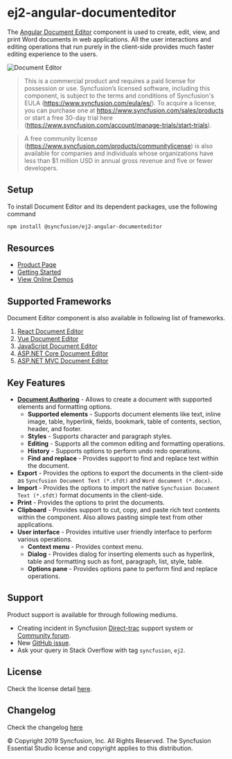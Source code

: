 # ej2-angular-documenteditor

The [Angular Document Editor](https://www.syncfusion.com/angular-ui-components/angular-word-processor?utm_source=npm&utm_medium=listing&utm_campaign=angular-word-processor-npm) component is used to create, edit, view, and print Word documents in web applications. All the user interactions and editing operations that run purely in the client-side provides much faster editing experience to the users.

![Document Editor](https://ej2.syncfusion.com/products/images/documenteditor/readme.gif)

> This is a commercial product and requires a paid license for possession or use. Syncfusion’s licensed software, including this component, is subject to the terms and conditions of Syncfusion's EULA (https://www.syncfusion.com/eula/es/). To acquire a license, you can purchase one at https://www.syncfusion.com/sales/products or start a free 30-day trial here (https://www.syncfusion.com/account/manage-trials/start-trials).

> A free community license (https://www.syncfusion.com/products/communitylicense) is also available for companies and individuals whose organizations have less than $1 million USD in annual gross revenue and five or fewer developers.


## Setup

To install Document Editor and its dependent packages, use the following command

```sh
npm install @syncfusion/ej2-angular-documenteditor
```

## Resources

* [Product Page](https://www.syncfusion.com/angular-ui-components/angular-word-processor?utm_source=npm&utm_medium=listing&utm_campaign=angular-word-processor-npm)
* [Getting Started](https://ej2.syncfusion.com/angular/documentation/document-editor/getting-started/?utm_source=npm&utm_medium=listing&utm_campaign=angular-word-processor-npm)
* [View Online Demos](https://ej2.syncfusion.com/angular/demos/?utm_source=npm&utm_medium=listing&utm_campaign=angular-word-processor-npm/#/material/document-editor/default)

## Supported Frameworks

Document Editor component is also available in following list of frameworks.

1. [React Document Editor](https://www.syncfusion.com/react-ui-components/react-word-processor?utm_source=npm&utm_medium=listing&utm_campaign=angular-word-processor-npm)
2. [Vue Document Editor](https://www.syncfusion.com/vue-ui-components/vue-word-processor?utm_source=npm&utm_medium=listing&utm_campaign=angular-word-processor-npm)
3. [JavaScript Document Editor](https://www.syncfusion.com/javascript-ui-controls/js-word-processor?utm_source=npm&utm_medium=listing&utm_campaign=angular-word-processor-npm)
4. [ASP.NET Core Document Editor](https://www.syncfusion.com/aspnet-core-ui-controls/word-processor?utm_source=npm&utm_medium=listing&utm_campaign=angular-word-processor-npm)
5. [ASP.NET MVC Document Editor](https://www.syncfusion.com/aspnet-mvc-ui-controls/word-processor?utm_source=npm&utm_medium=listing&utm_campaign=angular-word-processor-npm)

## Key Features

* [**Document Authoring**](https://ej2.syncfusion.com/angular/demos/document-editor/default/index.html?utm_source=npm&utm_medium=listing&utm_campaign=angular-word-processor-npm#fabric) -  Allows to create a document with supported elements and formatting options.
  * **Supported elements** - Supports document elements like text, inline image, table, hyperlink, fields, bookmark, table of contents, section, header, and footer.
  * **Styles** - Supports character and paragraph styles.
  * **Editing** - Supports all the common editing and formatting operations.
  * **History** - Supports options to perform undo redo operations.
  * **Find and replace** - Provides support to find and replace text within the document.
* **Export** - Provides the options to export the documents in the client-side as `Syncfusion Document Text (*.sfdt)` and `Word document (*.docx)`.
* **Import** - Provides the options to import the native `Syncfusion Document Text (*.sfdt)` format documents in the client-side.
* **Print** - Provides the options to print the documents.
* **Clipboard** - Provides support to cut, copy, and paste rich text contents within the component. Also allows pasting simple text from other applications.
* **User interface** - Provides intuitive user friendly interface to perform various operations.
  * **Context menu** - Provides context menu.
  * **Dialog** - Provides dialog for inserting elements such as hyperlink, table and formatting such as font, paragraph, list, style, table.
  * **Options pane** - Provides options pane to perform find and replace operations.

## Support

Product support is available for through following mediums.

* Creating incident in Syncfusion [Direct-trac](https://www.syncfusion.com/support/directtrac/incidents?utm_source=npm&utm_medium=listing&utm_campaign=angular-word-processor-npm) support system or [Community forum](https://www.syncfusion.com/forums/angular-js2?utm_source=npm&utm_medium=listing&utm_campaign=angular-word-processor-npm).
* New [GitHub issue](https://github.com/syncfusion/ej2-angular-ui-components/issues/new?utm_source=npm&utm_medium=listing&utm_campaign=angular-word-processor-npm).
* Ask your query in Stack Overflow with tag `syncfusion`, `ej2`.

## License

Check the license detail [here](https://github.com/syncfusion/ej2-angular-ui-components/blob/master/license?utm_source=npm&utm_medium=listing&utm_campaign=angular-word-processor-npm).

## Changelog

Check the changelog [here](https://github.com/syncfusion/ej2-angular-ui-components/blob/master/components/documenteditor/CHANGELOG.md?utm_source=npm&utm_medium=listing&utm_campaign=angular-word-processor-npm)


© Copyright 2019 Syncfusion, Inc. All Rights Reserved. The Syncfusion Essential Studio license and copyright applies to this distribution.
